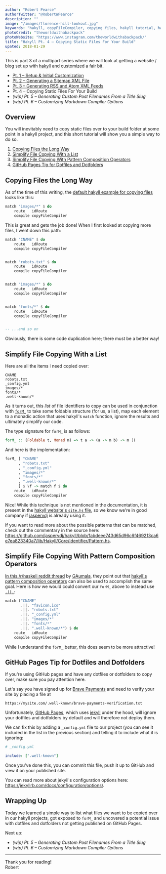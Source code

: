 ```yaml
---
author: "Robert Pearce"
authorTwitter: "@RobertWPearce"
description: ""
image: "/images/florence-hill-lookout.jpg"
keywords: "hakyll, copyFileCompiler, copying files, hakyll tutorial, hakyll blog, hakyll blog tutorial, hakyll static site, static site generator"
photoCredit: "theworldwithabackpack"
photoWebsite: "https://www.instagram.com/theworldwithabackpack/"
title: "Hakyll Pt. 4 – Copying Static Files For Your Build"
upated: 2018-01-29
---
```


This is part 3 of a multipart series where we will look at getting a website /
blog set up with [hakyll](https://jaspervdj.be/hakyll) and customized a fair
bit.

* [Pt. 1 – Setup & Initial Customization](/hakyll-pt-1-setup-and-initial-customization.html)
* [Pt. 2 – Generating a Sitemap XML File](/hakyll-pt-2-generating-a-sitemap-xml-file.html)
* [Pt. 3 – Generating RSS and Atom XML Feeds](/hakyll-pt-3-generating-rss-and-atom-xml-feeds.html)
* Pt. 4 – Copying Static Files For Your Build
* _(wip) Pt. 5 – Generating Custom Post Filenames From a Title Slug_
* _(wip) Pt. 6 – Customizing Markdown Compiler Options_

## Overview
You will inevitably need to copy static files over to your build folder at some
point in a hakyll project, and this short tutorial will show you a simple way to
do so.

1. [Copying Files the Long Way](#copying-files-the-long-way)
1. [Simplify File Copying With a List](#simplify-file-copying-with-a-list)
1. [Simplify File Copying With Pattern Composition Operators](#simplify-file-copying-with-pattern-composition-operators)
1. [GitHub Pages Tip for Dotfiles and Dotfolders](#github-pages-tip-for-dotfiles-and-dotfolders)

## Copying Files the Long Way
As of the time of this writing, the [default hakyll example for copying files](https://github.com/jaspervdj/hakyll/blob/a983c8cbc917ffa3ce81d2540b50bdb321588b92/data/example/site.hs#L10-L12)
looks like this:

```haskell
match "images/*" $ do
    route   idRoute
    compile copyFileCompiler
```

This is great and gets the job done! When I first looked at copying more files,
I went down this path:

```haskell
match "CNAME" $ do
    route   idRoute
    compile copyFileCompiler


match "robots.txt" $ do
    route   idRoute
    compile copyFileCompiler


match "images/*" $ do
    route   idRoute
    compile copyFileCompiler


match "fonts/*" $ do
    route   idRoute
    compile copyFileCompiler


-- ...and so on
```

Obviously, there is some code duplication here; there must be a better way!

## Simplify File Copying With a List
Here are all the items I need copied over:

```
CNAME
robots.txt
_config.yml
images/*
fonts/*
.well-known/*
```

As it turns out, this _list_ of file identifiers to copy can be used in
conjunction with [`forM_`](https://hackage.haskell.org/package/base-4.12.0.0/docs/Data-Foldable.html#v:forM_)
to take some foldable structure (for us, a list), map each element to a monadic
action that uses hakyll's `match` function, ignore the results and ultimately
simplify our code.

The type signature for `forM_` is as follows:

```haskell
forM_ :: (Foldable t, Monad m) => t a -> (a -> m b) -> m ()
```

And here is the implementation:

```haskell
forM_ [ "CNAME"
      , "robots.txt"
      , "_config.yml"
      , "images/*"
      , "fonts/*"
      , ".well-known/*"
      ] $ \f -> match f $ do
    route   idRoute
    compile copyFileCompiler
```

Nice! While this technique is not mentioned in the documentation, it is present
in the [hakyll website's `site.hs` file](https://github.com/jaspervdj/hakyll/blob/1abdeee743d65d96c6f469213ca6e7ea823340a7/web/site.hs#L27-L29),
so we know we're in good company if [jaspervdj](https://github.com/jaspervdj) is
already using it.

If you want to read more about the possible patterns that can be matched, check
out the commentary in the source here: https://github.com/jaspervdj/hakyll/blob/1abdeee743d65d96c6f469213ca6e7ea823340a7/lib/Hakyll/Core/Identifier/Pattern.hs.

## Simplify File Copying With Pattern Composition Operators
[In this /r/haskell reddit thread](https://www.reddit.com/r/haskell/comments/ak9700/hakyll_pt_4_copying_static_files_for_your_build/ef3lv73/)
by [GAumala](https://www.reddit.com/user/GAumala), they point out that [hakyll's
pattern composition operators](https://jaspervdj.be/hakyll/reference/Hakyll-Core-Identifier-Pattern.html#g:3)
can also be used to accomplish the same goal. Here is how we would could convert
our `forM_` above to instead use [`.||.`](https://jaspervdj.be/hakyll/reference/Hakyll-Core-Identifier-Pattern.html#v:.-124--124-.):

```haskell
match ("CNAME"
       .||. "favicon.ico"
       .||. "robots.txt"
       .||. "_config.yml"
       .||. "images/*"
       .||. "fonts/*"
       .||. ".well-known/*") $ do
    route   idRoute
    compile copyFileCompiler
```

While I understand the `forM_` better, this does seem to be more attractive!

## GitHub Pages Tip for Dotfiles and Dotfolders
If you're using GitHub pages and have any dotfiles or dotfolders to copy over,
make sure you pay attention here.

Let's say you have signed up for [Brave
Payments](https://publishers.basicattentiontoken.org) and need to verify your
site by placing a file at

```
https://mysite.com/.well-known/brave-payments-verification.txt
```

Unfortunately, [GitHub Pages](https://pages.github.com), which uses
[jekyll](https://jekyllrb.com) under the hood, will ignore your dotfiles and
dotfolders by default and will therefore not deploy them.

We can fix this by adding a `_config.yml` file to our project (you can see it
included in the list in the previous section) and telling it to include what it
is ignoring:

```yml
# _config.yml

include: [".well-known"]
```

Once you've done this, you can commit this file, push it up to GitHub and view
it on your published site.

You can read more about jekyll's configuration options here:
https://jekyllrb.com/docs/configuration/options/.

## Wrapping Up
Today we learned a simple way to list what files we want to be copied over in
our hakyll projects, got exposed to `forM_` and uncovered a potential issue
with dotfiles and dotfolders not getting published on GitHub Pages.

Next up:
* _(wip) Pt. 5 – Generating Custom Post Filenames From a Title Slug_
* _(wip) Pt. 6 – Customizing Markdown Compiler Options_

* * *

Thank you for reading!
<br />
Robert

